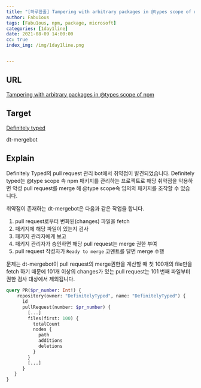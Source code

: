 ```yaml
---
title: "[하루한줄] Tampering with arbitrary packages in @types scope of npm"
author: Fabu1ous
tags: [Fabu1ous, npm, package, microsoft]
categories: [1day1line]
date: 2021-08-09 14:00:00
cc: true
index_img: /img/1day1line.png


---
```




## URL

[Tampering with arbitrary packages in @types scope of npm](https://blog.ryotak.me/post/definitelytyped-tamper-with-arbitrary-packages-en/)



## **Target**

[Definitely typed](https://github.com/DefinitelyTyped)

dt-mergebot



## **Explain**

Definitely Typed의 pull request 관리 bot에서 취약점이 발견되었습니다. Definitely typed는 @type scope 속 npm 패키지를 관리하는 프로젝트로 해당 취약점을 악용하면 악성 pull request를 merge 해 @type scope속 임의의 패키지를 조작할 수 있습니다.

취약점이 존재하는 dt-mergebot은 다음과 같은 작업을 합니다.

1. pull request로부터 변화된(changes) 파일을 fetch
2. 패키지에 해당 파일이 있는지 검사
3. 패키지 관리자에게 보고
4. 패키지 관리자가 승인하면 해당 pull request는 merge 권한 부여
5. pull request 작성자가 `Ready to merge` 코멘트를 달면 merge 수행

문제는 dt-mergebot이 pull request의 merge권한을 계산할 때 첫 100개의 file만을 fetch 하기 때문에 101개 이상의 changes가 있는 pull request는 101 번째 파일부터 권한 검사 대상에서 제외됩니다.

```GraphQL
query PR($pr_number: Int!) {
    repository(owner: "DefinitelyTyped", name: "DefinitelyTyped") {
      id
      pullRequest(number: $pr_number) {
        [...]
        files(first: 100) {
          totalCount
          nodes {
            path
            additions
            deletions
          }
        }
        [...]
      }
   }
}
```

